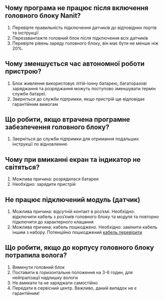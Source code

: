 Чому програма не працює після включення головного блоку Nanit?
--------------------------------------------------------------
 1. Перевірте правильність підключення датчиків до відповідних портів та інструкції
 2. Перезавантажте головний блок після підключення всіх датчиків
 3. Перевірте рівень заряду головного блоку, він має бути не менше ніж 20%.

Чому зменшується час автономної роботи пристрою?
------------------------------------------------
 1. Блок живлення використовує літій-іонну батарею, багаторазові заряджання та розряджання можуть поступово зменшувати термін служби батареї.
 2. Зверніться до служби підтримки, якщо пристрій ще відповідає гарантійним вимогам

Що робити, якщо втрачена програмне забезпечення головного блоку?
----------------------------------------------------------------
 1. Зверніться до служби підтримки для отримання подальших інструкції по відновленню

Чому при вмиканні екран та індикатор не світяться?
--------------------------------------------------
 1. Можлива причина: розрядилася батарея
 2. Необхідно: зарядити пристрій

Не працює підключений модуль (датчик)
-------------------------------------
 1. Можлива причина: відсутній контакт в роз’ємі. Необхідно: відключити кабель з роз’ємів головного блоку та модуля та повторно підключити до характерного клацання
 2. Можлива причина: кабель пошкоджено. Необхідно: замінити кабель іншим з набору. Потенційно пошкоджений [кабель перевірити](https://nanitrobot.github.io/NanitLib/group__ServiceMode.html)

Що робити, якщо до корпусу головного блоку потрапила волога?
------------------------------------------------------------
 1. Вимкнути головний блок
 2. Поставити в горизонтальне положення на 3-6 годин, для нейтралізації надлишку вологи
 3. Не вмикати та не заряджати самостійно
 4. Передати в сервісний центр. Важливо, даний випадок не є гарантійним!

